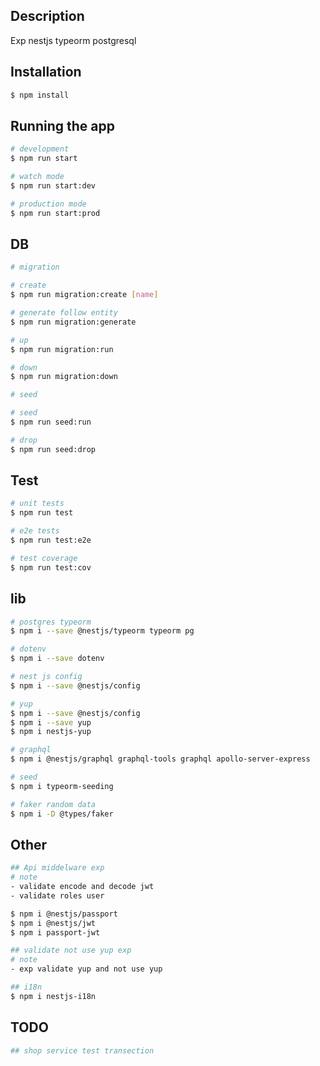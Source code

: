 ## Description

Exp nestjs typeorm postgresql

## Installation

```bash
$ npm install
```

## Running the app

```bash
# development
$ npm run start

# watch mode
$ npm run start:dev

# production mode
$ npm run start:prod
```

## DB

```bash
# migration

# create
$ npm run migration:create [name]

# generate follow entity
$ npm run migration:generate

# up
$ npm run migration:run

# down
$ npm run migration:down

# seed

# seed
$ npm run seed:run

# drop
$ npm run seed:drop
```

## Test

```bash
# unit tests
$ npm run test

# e2e tests
$ npm run test:e2e

# test coverage
$ npm run test:cov
```

## lib

```bash
# postgres typeorm
$ npm i --save @nestjs/typeorm typeorm pg

# dotenv
$ npm i --save dotenv

# nest js config
$ npm i --save @nestjs/config

# yup
$ npm i --save @nestjs/config
$ npm i --save yup
$ npm i nestjs-yup

# graphql
$ npm i @nestjs/graphql graphql-tools graphql apollo-server-express

# seed
$ npm i typeorm-seeding

# faker random data
$ npm i -D @types/faker
```

## Other

```bash
## Api middelware exp
# note
- validate encode and decode jwt
- validate roles user

$ npm i @nestjs/passport
$ npm i @nestjs/jwt
$ npm i passport-jwt
```

```bash
## validate not use yup exp
# note
- exp validate yup and not use yup
```

```bash
## i18n
$ npm i nestjs-i18n
```

## TODO

```bash
## shop service test transection
```
